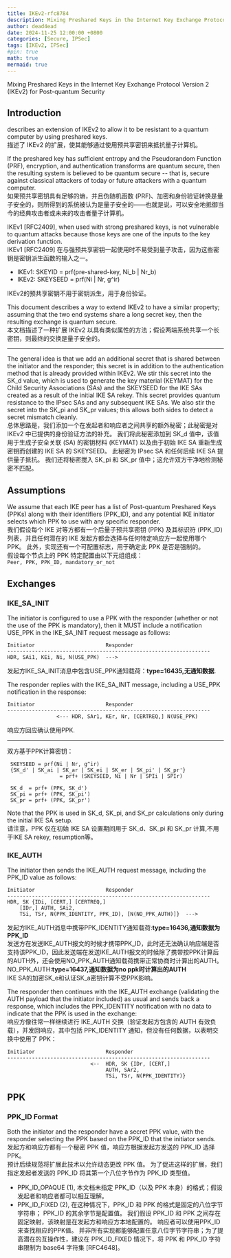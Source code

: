 ```yaml
---
title: IKEv2-rfc8784
description: Mixing Preshared Keys in the Internet Key Exchange Protocol Version 2 (IKEv2) for Post-quantum Security学习.
author: dead4ead
date: 2024-11-25 12:00:00 +0800
categories: [Secure, IPSec]
tags: [IKEv2, IPSec]
#pin: true
math: true
mermaid: true
---
```


Mixing Preshared Keys in the Internet Key Exchange Protocol Version 2 (IKEv2) for Post-quantum Security

## Introduction
 describes an extension of IKEv2 to allow it to be resistant to a quantum computer by using preshared keys.  
 描述了 IKEv2 的扩展，使其能够通过使用预共享密钥来抵抗量子计算机。

 If the preshared key has sufficient entropy and the Pseudorandom Function (PRF), encryption, and authentication transforms are quantum secure, then the resulting system is believed to be quantum secure -- that is, secure against classical attackers of today or future attackers with a quantum computer.  
 如果预共享密钥具有足够的熵，并且伪随机函数 (PRF)、加密和身份验证转换是量子安全的，则所得到的系统被认为是量子安全的——也就是说，可以安全地抵御当今的经典攻击者或未来的攻击者量子计算机。  

IKEv1 [RFC2409], when used with strong preshared keys, is not vulnerable to quantum attacks because those keys are one of the inputs to the key derivation function.  
IKEv1 [RFC2409] 在与强预共享密钥一起使用时不易受到量子攻击，因为这些密钥是密钥派生函数的输入之一。
- IKEv1: SKEYID = prf(pre-shared-key, Ni_b | Nr_b)  
- IKEv2: SKEYSEED = prf(Ni | Nr, g^ir)  

IKEv2的预共享密钥不用于密钥派生，用于身份验证。

This document describes a way to extend IKEv2 to have a similar property; assuming that the two end systems share a long secret key, then the resulting exchange is quantum secure.  
本文档描述了一种扩展 IKEv2 以具有类似属性的方法；假设两端系统共享一个长密钥，则最终的交换是量子安全的。

----
The general idea is that we add an additional secret that is shared between the initiator and the responder; this secret is in addition to the authentication method that is already provided within IKEv2. We stir this secret into the SK_d value, which is used to generate the key material (KEYMAT) for the Child Security Associations (SAs) and the SKEYSEED for the IKE SAs created as a result of the initial IKE SA rekey. This secret provides quantum resistance to the IPsec SAs and any subsequent IKE SAs. We also stir the secret into the SK_pi and SK_pr values; this allows both sides to detect a secret mismatch cleanly.  
总体思路是，我们添加一个在发起者和响应者之间共享的额外秘密；此秘密是对 IKEv2 中已提供的身份验证方法的补充。 我们将此秘密添加到 SK_d 值中，该值用于生成子安全关联 (SA) 的密钥材料 (KEYMAT) 以及由于初始 IKE SA 重新生成密钥而创建的 IKE SA 的 SKEYSEED。 此秘密为 IPsec SA 和任何后续 IKE SA 提供量子抵抗。 我们还将秘密搅入 SK_pi 和 SK_pr 值中；这允许双方干净地检测秘密不匹配。  

## Assumptions
We assume that each IKE peer has a list of Post-quantum Preshared Keys (PPKs) along with their identifiers (PPK_ID), and any potential IKE initiator selects which PPK to use with any specific responder.  
我们假设每个 IKE 对等方都有一个后量子预共享密钥 (PPK) 及其标识符 (PPK_ID) 列表，并且任何潜在的 IKE 发起方都会选择与任何特定响应方一起使用哪个 PPK。 此外，实现还有一个可配置标志，用于确定此 PPK 是否是强制的。  
假设每个节点上的 PPK 特定配置由以下元组组成：  
      ` Peer, PPK, PPK_ID, mandatory_or_not `  

## Exchanges

### IKE_SA_INIT
The initiator is configured to use a PPK with the responder (whether or not the use of the PPK is mandatory), then it MUST include a notification USE_PPK in the IKE_SA_INIT request message as follows:
```
Initiator                       Responder
------------------------------------------------------------------
HDR, SAi1, KEi, Ni, N(USE_PPK)  --->
```
发起方IKE_SA_INIT消息中包含USE_PPK通知载荷：**type=16435,无通知数据**.

The responder replies with the IKE_SA_INIT message, including a USE_PPK notification in the response:
```
Initiator                       Responder
------------------------------------------------------------------
                <--- HDR, SAr1, KEr, Nr, [CERTREQ,] N(USE_PPK)
```
响应方回应确认使用PPK.

----

双方基于PPK计算密钥：
```
 SKEYSEED = prf(Ni | Nr, g^ir)
 {SK_d' | SK_ai | SK_ar | SK_ei | SK_er | SK_pi' | SK_pr'}
                 = prf+ (SKEYSEED, Ni | Nr | SPIi | SPIr)

 SK_d  = prf+ (PPK, SK_d')
 SK_pi = prf+ (PPK, SK_pi')
 SK_pr = prf+ (PPK, SK_pr')
```
Note that the PPK is used in SK_d, SK_pi, and SK_pr calculations only during the initial IKE SA setup.  
请注意，PPK 仅在初始 IKE SA 设置期间用于 SK_d、SK_pi 和 SK_pr 计算,不用于IKE SA rekey, resumption等。  

### IKE_AUTH
The initiator then sends the IKE_AUTH request message, including the PPK_ID value as follows:  
```
Initiator                       Responder
------------------------------------------------------------------
HDR, SK {IDi, [CERT,] [CERTREQ,]
    [IDr,] AUTH, SAi2,
    TSi, TSr, N(PPK_IDENTITY, PPK_ID), [N(NO_PPK_AUTH)]}  --->
```
发起方IKE_AUTH消息中携带PPK_IDENTITY通知载荷:**type=16436,通知数据为PPK_ID**  
发送方在发送IKE_AUTH报文的时候才携带PPK_ID，此时还无法确认响应端是否支持该PPK_ID，因此发送端在发送IKE_AUTH报文的时候除了携带按PPK计算后的AUTH外，还会使用NO_PPK_AUTH通知载荷携带正常协商时计算出的AUTH。  
NO_PPK_AUTH:**type=16437,通知数据为no ppk时计算出的AUTH**  
IKE SA的加密SK_e和认证SK_a密钥计算不受PPK影响。

The responder then continues with the IKE_AUTH exchange (validating the AUTH payload that the initiator included) as usual and sends back a response, which includes the PPK_IDENTITY notification with no data to indicate that the PPK is used in the exchange:  
响应方像往常一样继续进行 IKE_AUTH 交换（验证发起方包含的 AUTH 有效负载），并发回响应，其中包括 PPK_IDENTITY 通知，但没有任何数据，以表明交换中使用了 PPK：
```
Initiator                       Responder
------------------------------------------------------------------
                           <--  HDR, SK {IDr, [CERT,]
                                AUTH, SAr2,
                                TSi, TSr, N(PPK_IDENTITY)}
```
## PPK
### PPK_ID Format
Both the initiator and the responder have a secret PPK value, with the responder selecting the PPK based on the PPK_ID that the initiator sends.  
发起方和响应方都有一个秘密 PPK 值，响应方根据发起方发送的 PPK_ID 选择 PPK。  
预计后续规范将扩展此技术以允许动态更改 PPK 值。 为了促进这样的扩展，我们指定发起者发送的 PPK_ID 将其第一个八位字节作为 PPK_ID 类型值。
- PPK_ID_OPAQUE (1), 本文档未指定 PPK_ID（以及 PPK 本身）的格式；假设发起者和响应者都可以相互理解。
- PPK_ID_FIXED (2), 在这种情况下，PPK_ID 和 PPK 的格式是固定的八位字节字符串； PPK_ID 的其余字节是配置值。 我们假设 PPK_ID 和 PPK 之间存在固定映射，该映射是在发起方和响应方本地配置的。 响应者可以使用PPK_ID来查找相应的PPK值。 并非所有实现都能够配置任意八位字节字符串；为了提高潜在的互操作性，建议在 PPK_ID_FIXED 情况下，将 PPK 和 PPK_ID 字符串限制为 base64 字符集 [RFC4648]。
  
